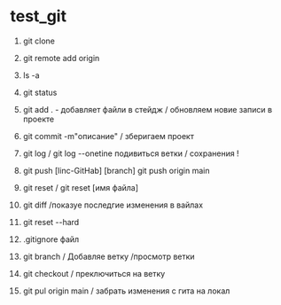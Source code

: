 # test_git

1. git clone
2. git remote add origin

3. ls -a
4. git status

5. git add . - добавляет файли в стейдж / обновляем новие записи в проекте

6. git commit -m"описание" / зберигаем проект
7. git log / git log --onetine подивиться ветки / сохранения !

8. git push [linc-GitHab] [branch]
   git push origin main

9. git reset / git reset [имя файла]
10. git diff /показуе последгие изменения в вайлах

11. git reset --hard

12. .gitignore файл

13. git branch / Добавляе ветку /просмотр ветки
14. git checkout / преключиться на ветку

15. git pul origin main / забрать изменения с гита на локал

